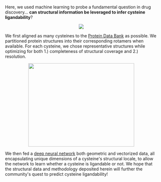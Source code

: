 Here, we used machine learning to probe a fundamental question in drug discovery... **can structural information be leveraged to infer cysteine ligandability**? 

<p align="center">
  <img src="https://github.com/bplab-compbio/DrugMap/blob/main/src/images/structural.mapping.png" >
</p>

We first aligned as many cysteines to the [Protein Data Bank](https://www.rcsb.org/) as possible. We partitioned protein structures into their corresponding rotamers when available. For each cysteine, we chose representative structures while optimizing for both 1.) completeness of structural coverage and 2.) resolution.

<p align="center">
  <img src="https://github.com/bplab-compbio/DrugMap/blob/main/src/images/neural.net.png" width="350" height="275">
</p>

We then fed a [deep neural network](https://github.com/bplab-compbio/DrugMap/blob/main/src/neuralnet/notebook.ipynb) both geometric and vectorized data, all encapsulating unique dimensions of a cysteine's structural locale, to allow the network to learn whether a cysteine is ligandable or not. We hope that the structural data and methodology deposited herein will further the community's quest to predict cysteine ligandability!
